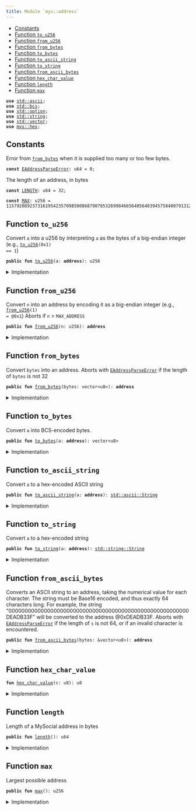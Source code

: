 ```yaml
---
title: Module `mys::address`
---
```




-  [Constants](#@Constants_0)
-  [Function `to_u256`](#mys_address_to_u256)
-  [Function `from_u256`](#mys_address_from_u256)
-  [Function `from_bytes`](#mys_address_from_bytes)
-  [Function `to_bytes`](#mys_address_to_bytes)
-  [Function `to_ascii_string`](#mys_address_to_ascii_string)
-  [Function `to_string`](#mys_address_to_string)
-  [Function `from_ascii_bytes`](#mys_address_from_ascii_bytes)
-  [Function `hex_char_value`](#mys_address_hex_char_value)
-  [Function `length`](#mys_address_length)
-  [Function `max`](#mys_address_max)


<pre><code><b>use</b> <a href="../std/ascii.md#std_ascii">std::ascii</a>;
<b>use</b> <a href="../std/bcs.md#std_bcs">std::bcs</a>;
<b>use</b> <a href="../std/option.md#std_option">std::option</a>;
<b>use</b> <a href="../std/string.md#std_string">std::string</a>;
<b>use</b> <a href="../std/vector.md#std_vector">std::vector</a>;
<b>use</b> <a href="../mys/hex.md#mys_hex">mys::hex</a>;
</code></pre>



<a name="@Constants_0"></a>

## Constants


<a name="mys_address_EAddressParseError"></a>

Error from <code><a href="../mys/address.md#mys_address_from_bytes">from_bytes</a></code> when it is supplied too many or too few bytes.


<pre><code><b>const</b> <a href="../mys/address.md#mys_address_EAddressParseError">EAddressParseError</a>: u64 = 0;
</code></pre>



<a name="mys_address_LENGTH"></a>

The length of an address, in bytes


<pre><code><b>const</b> <a href="../mys/address.md#mys_address_LENGTH">LENGTH</a>: u64 = 32;
</code></pre>



<a name="mys_address_MAX"></a>



<pre><code><b>const</b> <a href="../mys/address.md#mys_address_MAX">MAX</a>: u256 = 115792089237316195423570985008687907853269984665640564039457584007913129639935;
</code></pre>



<a name="mys_address_to_u256"></a>

## Function `to_u256`

Convert <code>a</code> into a u256 by interpreting <code>a</code> as the bytes of a big-endian integer
(e.g., <code><a href="../mys/address.md#mys_address_to_u256">to_u256</a>(0x1) == 1</code>)


<pre><code><b>public</b> <b>fun</b> <a href="../mys/address.md#mys_address_to_u256">to_u256</a>(a: <b>address</b>): u256
</code></pre>



<details>
<summary>Implementation</summary>


<pre><code><b>public</b> <b>native</b> <b>fun</b> <a href="../mys/address.md#mys_address_to_u256">to_u256</a>(a: <b>address</b>): u256;
</code></pre>



</details>

<a name="mys_address_from_u256"></a>

## Function `from_u256`

Convert <code>n</code> into an address by encoding it as a big-endian integer (e.g., <code><a href="../mys/address.md#mys_address_from_u256">from_u256</a>(1) = @0x1</code>)
Aborts if <code>n</code> > <code>MAX_ADDRESS</code>


<pre><code><b>public</b> <b>fun</b> <a href="../mys/address.md#mys_address_from_u256">from_u256</a>(n: u256): <b>address</b>
</code></pre>



<details>
<summary>Implementation</summary>


<pre><code><b>public</b> <b>native</b> <b>fun</b> <a href="../mys/address.md#mys_address_from_u256">from_u256</a>(n: u256): <b>address</b>;
</code></pre>



</details>

<a name="mys_address_from_bytes"></a>

## Function `from_bytes`

Convert <code>bytes</code> into an address.
Aborts with <code><a href="../mys/address.md#mys_address_EAddressParseError">EAddressParseError</a></code> if the length of <code>bytes</code> is not 32


<pre><code><b>public</b> <b>fun</b> <a href="../mys/address.md#mys_address_from_bytes">from_bytes</a>(bytes: vector&lt;u8&gt;): <b>address</b>
</code></pre>



<details>
<summary>Implementation</summary>


<pre><code><b>public</b> <b>native</b> <b>fun</b> <a href="../mys/address.md#mys_address_from_bytes">from_bytes</a>(bytes: vector&lt;u8&gt;): <b>address</b>;
</code></pre>



</details>

<a name="mys_address_to_bytes"></a>

## Function `to_bytes`

Convert <code>a</code> into BCS-encoded bytes.


<pre><code><b>public</b> <b>fun</b> <a href="../mys/address.md#mys_address_to_bytes">to_bytes</a>(a: <b>address</b>): vector&lt;u8&gt;
</code></pre>



<details>
<summary>Implementation</summary>


<pre><code><b>public</b> <b>fun</b> <a href="../mys/address.md#mys_address_to_bytes">to_bytes</a>(a: <b>address</b>): vector&lt;u8&gt; {
    <a href="../mys/bcs.md#mys_bcs_to_bytes">bcs::to_bytes</a>(&a)
}
</code></pre>



</details>

<a name="mys_address_to_ascii_string"></a>

## Function `to_ascii_string`

Convert <code>a</code> to a hex-encoded ASCII string


<pre><code><b>public</b> <b>fun</b> <a href="../mys/address.md#mys_address_to_ascii_string">to_ascii_string</a>(a: <b>address</b>): <a href="../std/ascii.md#std_ascii_String">std::ascii::String</a>
</code></pre>



<details>
<summary>Implementation</summary>


<pre><code><b>public</b> <b>fun</b> <a href="../mys/address.md#mys_address_to_ascii_string">to_ascii_string</a>(a: <b>address</b>): ascii::String {
    <a href="../mys/hex.md#mys_hex_encode">hex::encode</a>(<a href="../mys/address.md#mys_address_to_bytes">to_bytes</a>(a)).<a href="../mys/address.md#mys_address_to_ascii_string">to_ascii_string</a>()
}
</code></pre>



</details>

<a name="mys_address_to_string"></a>

## Function `to_string`

Convert <code>a</code> to a hex-encoded string


<pre><code><b>public</b> <b>fun</b> <a href="../mys/address.md#mys_address_to_string">to_string</a>(a: <b>address</b>): <a href="../std/string.md#std_string_String">std::string::String</a>
</code></pre>



<details>
<summary>Implementation</summary>


<pre><code><b>public</b> <b>fun</b> <a href="../mys/address.md#mys_address_to_string">to_string</a>(a: <b>address</b>): string::String {
    <a href="../mys/address.md#mys_address_to_ascii_string">to_ascii_string</a>(a).<a href="../mys/address.md#mys_address_to_string">to_string</a>()
}
</code></pre>



</details>

<a name="mys_address_from_ascii_bytes"></a>

## Function `from_ascii_bytes`

Converts an ASCII string to an address, taking the numerical value for each character. The
string must be Base16 encoded, and thus exactly 64 characters long.
For example, the string "00000000000000000000000000000000000000000000000000000000DEADB33F"
will be converted to the address @0xDEADB33F.
Aborts with <code><a href="../mys/address.md#mys_address_EAddressParseError">EAddressParseError</a></code> if the length of <code>s</code> is not 64,
or if an invalid character is encountered.


<pre><code><b>public</b> <b>fun</b> <a href="../mys/address.md#mys_address_from_ascii_bytes">from_ascii_bytes</a>(bytes: &vector&lt;u8&gt;): <b>address</b>
</code></pre>



<details>
<summary>Implementation</summary>


<pre><code><b>public</b> <b>fun</b> <a href="../mys/address.md#mys_address_from_ascii_bytes">from_ascii_bytes</a>(bytes: &vector&lt;u8&gt;): <b>address</b> {
    <b>assert</b>!(bytes.<a href="../mys/address.md#mys_address_length">length</a>() == 64, <a href="../mys/address.md#mys_address_EAddressParseError">EAddressParseError</a>);
    <b>let</b> <b>mut</b> hex_bytes = vector[];
    <b>let</b> <b>mut</b> i = 0;
    <b>while</b> (i &lt; 64) {
        <b>let</b> hi = <a href="../mys/address.md#mys_address_hex_char_value">hex_char_value</a>(bytes[i]);
        <b>let</b> lo = <a href="../mys/address.md#mys_address_hex_char_value">hex_char_value</a>(bytes[i+1]);
        hex_bytes.push_back((hi &lt;&lt; 4) | lo);
        i = i + 2;
    };
    <a href="../mys/address.md#mys_address_from_bytes">from_bytes</a>(hex_bytes)
}
</code></pre>



</details>

<a name="mys_address_hex_char_value"></a>

## Function `hex_char_value`



<pre><code><b>fun</b> <a href="../mys/address.md#mys_address_hex_char_value">hex_char_value</a>(c: u8): u8
</code></pre>



<details>
<summary>Implementation</summary>


<pre><code><b>fun</b> <a href="../mys/address.md#mys_address_hex_char_value">hex_char_value</a>(c: u8): u8 {
    <b>if</b> (c &gt;= 48 && c &lt;= 57) c - 48 // 0-9
    <b>else</b> <b>if</b> (c &gt;= 65 && c &lt;= 70) c - 55 // A-F
    <b>else</b> <b>if</b> (c &gt;= 97 && c &lt;= 102) c - 87 // a-f
    <b>else</b> <b>abort</b> <a href="../mys/address.md#mys_address_EAddressParseError">EAddressParseError</a>
}
</code></pre>



</details>

<a name="mys_address_length"></a>

## Function `length`

Length of a MySocial address in bytes


<pre><code><b>public</b> <b>fun</b> <a href="../mys/address.md#mys_address_length">length</a>(): u64
</code></pre>



<details>
<summary>Implementation</summary>


<pre><code><b>public</b> <b>fun</b> <a href="../mys/address.md#mys_address_length">length</a>(): u64 {
    <a href="../mys/address.md#mys_address_LENGTH">LENGTH</a>
}
</code></pre>



</details>

<a name="mys_address_max"></a>

## Function `max`

Largest possible address


<pre><code><b>public</b> <b>fun</b> <a href="../mys/address.md#mys_address_max">max</a>(): u256
</code></pre>



<details>
<summary>Implementation</summary>


<pre><code><b>public</b> <b>fun</b> <a href="../mys/address.md#mys_address_max">max</a>(): u256 {
    <a href="../mys/address.md#mys_address_MAX">MAX</a>
}
</code></pre>



</details>
